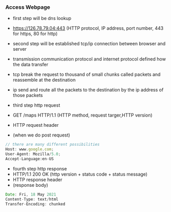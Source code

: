 ### Access Webpage

- first step will be dns lookup
- https://126.78.79.04:443 (HTTP protocol, IP address, port number, 443 for https, 80 for http)

- second step will be established tcp/ip connection between browser and server
- transmission communication protocol and internet protocol defined how the data transfer
- tcp break the request to thousand of small chunks called packets and reassemble at the destination
- ip send and route all the packets to the destination by the ip address of those packets

- third step http request
- GET /maps HTTP/1.1 (HTTP method, request targer,HTTP version)
- HTTP request header
- <Body/> (when we do post request)

```js
// there are many different possibilities
Host: www.google.com;
User-Agent: Mozilla/5.0;
Accept-Language:en-US
```

- fourth step http response
- HTTP/1.1 200 OK (http version + status code + status message)
- HTTP response header
- <Body/> (response body)

```js
Date: Fri, 18 May 2021
Content-Type: text/html
Transfer-Encoding: chunked

```

